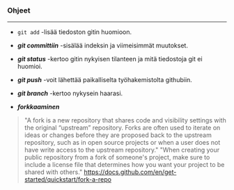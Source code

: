 ### **Ohjeet**

----

- `git add` -lisää tiedoston gitin huomioon.

- ***git committiin*** -sisälää indeksin ja viimeisimmät muutokset.

- ***git status*** -kertoo gitin nykyisen tilanteen ja mitä tiedostoja git ei huomioi.

- ***git push*** -voit lähettää paikalliselta työhakemistolta githubiin.

- ***git branch*** -kertoo nykysein haarasi.

- ***forkkaaminen*** 
> "A fork is a new repository that shares code and visibility settings with the original “upstream” repository. Forks are often used to iterate on ideas or changes before they are proposed back to the upstream repository, such as in open source projects or when a user does not have write access to the upstream repository." "When creating your public repository from a fork of someone's project, make sure to include a license file that determines how you want your project to be shared with others." https://docs.github.com/en/get-started/quickstart/fork-a-repo
